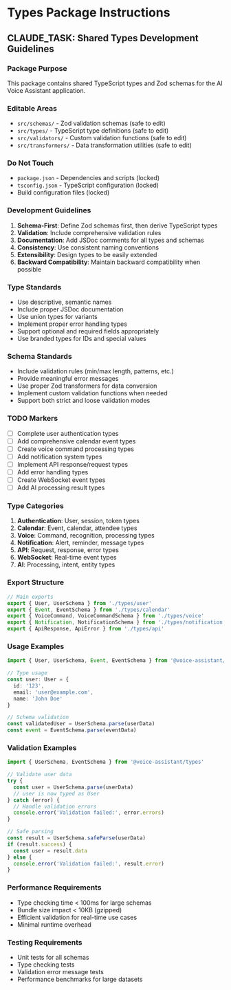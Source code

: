 # Types Package Instructions

## CLAUDE_TASK: Shared Types Development Guidelines

### Package Purpose
This package contains shared TypeScript types and Zod schemas for the AI Voice Assistant application.

### Editable Areas
- `src/schemas/` - Zod validation schemas (safe to edit)
- `src/types/` - TypeScript type definitions (safe to edit)
- `src/validators/` - Custom validation functions (safe to edit)
- `src/transformers/` - Data transformation utilities (safe to edit)

### Do Not Touch
- `package.json` - Dependencies and scripts (locked)
- `tsconfig.json` - TypeScript configuration (locked)
- Build configuration files (locked)

### Development Guidelines
1. **Schema-First**: Define Zod schemas first, then derive TypeScript types
2. **Validation**: Include comprehensive validation rules
3. **Documentation**: Add JSDoc comments for all types and schemas
4. **Consistency**: Use consistent naming conventions
5. **Extensibility**: Design types to be easily extended
6. **Backward Compatibility**: Maintain backward compatibility when possible

### Type Standards
- Use descriptive, semantic names
- Include proper JSDoc documentation
- Use union types for variants
- Implement proper error handling types
- Support optional and required fields appropriately
- Use branded types for IDs and special values

### Schema Standards
- Include validation rules (min/max length, patterns, etc.)
- Provide meaningful error messages
- Use proper Zod transformers for data conversion
- Implement custom validation functions when needed
- Support both strict and loose validation modes

### TODO Markers
- [ ] Complete user authentication types
- [ ] Add comprehensive calendar event types
- [ ] Create voice command processing types
- [ ] Add notification system types
- [ ] Implement API response/request types
- [ ] Add error handling types
- [ ] Create WebSocket event types
- [ ] Add AI processing result types

### Type Categories
1. **Authentication**: User, session, token types
2. **Calendar**: Event, calendar, attendee types
3. **Voice**: Command, recognition, processing types
4. **Notification**: Alert, reminder, message types
5. **API**: Request, response, error types
6. **WebSocket**: Real-time event types
7. **AI**: Processing, intent, entity types

### Export Structure
```typescript
// Main exports
export { User, UserSchema } from './types/user'
export { Event, EventSchema } from './types/calendar'
export { VoiceCommand, VoiceCommandSchema } from './types/voice'
export { Notification, NotificationSchema } from './types/notification'
export { ApiResponse, ApiError } from './types/api'
```

### Usage Examples
```typescript
import { User, UserSchema, Event, EventSchema } from '@voice-assistant/types'

// Type usage
const user: User = {
  id: '123',
  email: 'user@example.com',
  name: 'John Doe'
}

// Schema validation
const validatedUser = UserSchema.parse(userData)
const event = EventSchema.parse(eventData)
```

### Validation Examples
```typescript
import { UserSchema, EventSchema } from '@voice-assistant/types'

// Validate user data
try {
  const user = UserSchema.parse(userData)
  // user is now typed as User
} catch (error) {
  // Handle validation errors
  console.error('Validation failed:', error.errors)
}

// Safe parsing
const result = UserSchema.safeParse(userData)
if (result.success) {
  const user = result.data
} else {
  console.error('Validation failed:', result.error)
}
```

### Performance Requirements
- Type checking time < 100ms for large schemas
- Bundle size impact < 10KB (gzipped)
- Efficient validation for real-time use cases
- Minimal runtime overhead

### Testing Requirements
- Unit tests for all schemas
- Type checking tests
- Validation error message tests
- Performance benchmarks for large datasets
